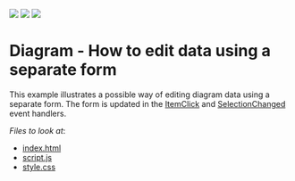 <!-- default badges list -->
![](https://img.shields.io/endpoint?url=https://codecentral.devexpress.com/api/v1/VersionRange/281707998/20.1.3%2B)
[![](https://img.shields.io/badge/Open_in_DevExpress_Support_Center-FF7200?style=flat-square&logo=DevExpress&logoColor=white)](https://supportcenter.devexpress.com/ticket/details/T916594)
[![](https://img.shields.io/badge/📖_How_to_use_DevExpress_Examples-e9f6fc?style=flat-square)](https://docs.devexpress.com/GeneralInformation/403183)
<!-- default badges end -->
# Diagram - How to edit data using a separate form

This example illustrates a possible way of editing diagram data using a separate form. The form is updated in the [ItemClick](https://js.devexpress.com/Documentation/ApiReference/UI_Widgets/dxDiagram/Events/#itemClick) and [SelectionChanged](https://js.devexpress.com/Documentation/ApiReference/UI_Widgets/dxDiagram/Events/#selectionChanged) event handlers.

<!-- default file list --> 
*Files to look at*:

* [index.html](./JS/index.html)
* [script.js](./JS/script.js)
* [style.css](./JS/style.css)
<!-- default file list end -->
